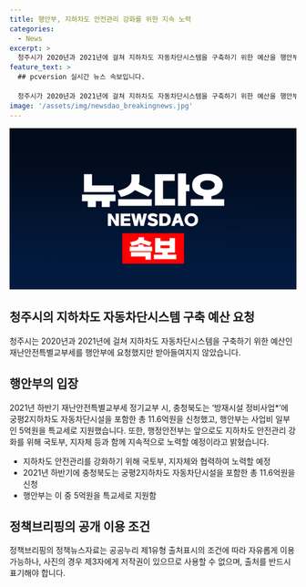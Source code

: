 ```yaml
---
title: 행안부, 지하차도 안전관리 강화를 위한 지속 노력
categories:
  - News
excerpt: >
  청주시가 2020년과 2021년에 걸쳐 지하차도 자동차단시스템을 구축하기 위한 예산을 행안부에 요청했으나 받아들여지지 않았다. 한편, 2021년 하반기에 충청북도는 방재시설 정비사업에 궁평2지하차도 자동차단시설을 포함한 총 11.6억원을 신청했고, 행안부는 이 중 5억원을 특교세로 지원했다. 향후 행정안전부는 국토부, 지자체와 협력하여 지하차도 안전관리를 강화할 예정이다.
feature_text: >
  ## pcversion 실시간 뉴스 속보입니다.

  청주시가 2020년과 2021년에 걸쳐 지하차도 자동차단시스템을 구축하기 위한 예산을 행안부에 요청했으나 받아들여지지 않았다. 한편, 2021년 하반기에 충청북도는 방재시설 정비사업에 궁평2지하차도 자동차단시설을 포함한 총 11.6억원을 신청했고, 행안부는 이 중 5억원을 특교세로 지원했다. 향후 행정안전부는 국토부, 지자체와 협력하여 지하차도 안전관리를 강화할 예정이다.
image: '/assets/img/newsdao_breakingnews.jpg'
---
```


<p><img src="/assets/img/newsdao_breakingnews.jpg" alt="pcversion 속보" /></p>

<h2 data-ke-size="size26">청주시의 지하차도 자동차단시스템 구축 예산 요청</h2>

<p data-ke-size="size16">청주시는 2020년과 2021년에 걸쳐 지하차도 자동차단시스템을 구축하기 위한 예산인 재난안전특별교부세를 행안부에 요청했지만 받아들여지지 않았습니다.</p>

<h2 data-ke-size="size26">행안부의 입장</h2>

<p data-ke-size="size16">2021년 하반기 재난안전특별교부세 정기교부 시, 충청북도는 ‘방재시설 정비사업*’에 궁평2지하차도 자동차단시설을 포함한 총 11.6억원을 신청했고, 행안부는 사업비 일부인 5억원을 특교세로 지원했습니다. 또한, 행정안전부는 앞으로도 지하차도 안전관리 강화를 위해 국토부, 지자체 등과 함께 지속적으로 노력할 예정이라고 밝혔습니다.</p>

<ul>
    <li>지하차도 안전관리를 강화하기 위해 국토부, 지자체와 협력하여 노력할 예정</li>
    <li>2021년 하반기에 충청북도는 궁평2지하차도 자동차단시설을 포함한 총 11.6억원을 신청</li>
    <li>행안부는 이 중 5억원을 특교세로 지원함</li>
</ul>

<h2 data-ke-size="size26">정책브리핑의 공개 이용 조건</h2>

<p data-ke-size="size16">정책브리핑의 정책뉴스자료는 공공누리 제1유형 출처표시의 조건에 따라 자유롭게 이용 가능하나, 사진의 경우 제3자에게 저작권이 있으므로 사용할 수 없으며, 출처를 반드시 표기해야 합니다.</p>

